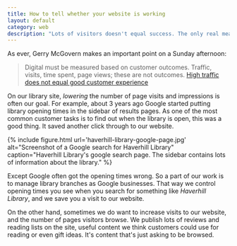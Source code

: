 ```yaml
---
title: How to tell whether your website is working
layout: default
category: web
description: "Lots of visitors doesn't equal success. The only real measure of whether your website is doing well is if it helps people do what they want to do."
---
```


As ever, Gerry McGovern makes an important point on a Sunday afternoon:

> Digital must be measured based on customer outcomes. Traffic, visits, time spent, page views; these are not outcomes. [High traffic does not equal good customer experience](http://gerrymcgovern.com/high-traffic-does-not-equal-good-customer-experience/)

On our library site, _lowering_ the number of page visits and impressions is often our goal. For example, about 3 years ago Google started putting library opening times in the sidebar of results pages. As one of the most common customer tasks is to find out when the library is open, this was a good thing. It saved another click through to our website.

{% include figure.html url='haverhill-library-google-page.jpg' alt="Screenshot of a Google search for Haverhill Library" caption="Haverhill Library's google search page. The sidebar contains lots of information about the library." %}

Except Google often got the opening times wrong. So a part of our work is to manage library branches as Google businesses. That way we control opening times you see when you search for something like <i>Haverhill Library</i>, and we save you a visit to our website.

On the other hand, sometimes we do want to increase visits to our website, and the number of pages visitors browse. We publish lots of reviews and reading lists on the site, useful content we think customers could use for reading or even gift ideas. It's content that's just asking to be browsed.
